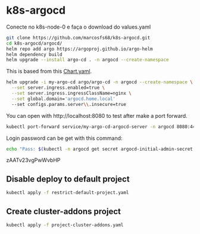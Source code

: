 # k8s-argocd

Conecte no k8s-node-0 e faça o download do values.yaml

```bash
git clone https://github.com/marcosfs68/k8s-argocd.git
cd k8s-argocd/argocd/
helm repo add argo https://argoproj.github.io/argo-helm
helm dependency build
helm upgrade --install argo-cd . -n argocd --create-namespace
```

This is based from this [Chart.yaml](https://github.com/argoproj/argo-helm/blob/argo-cd-7.8.28/README.md).

```bash
helm upgrade -i my-argo-cd argo/argo-cd -n argocd --create-namespace \
  --set server.ingress.enabled=true \
  --set server.ingress.ingressClassName=nginx \
  --set global.domain='argocd.home.local'
  --set configs.params.server\\.insecure=true
```

You can open with http://localhost:8080 to test after make a port forward.

```bash
kubectl port-forward service/my-argo-cd-argocd-server -n argocd 8080:443
```

Login password can be get with this command:

```bash
echo "Pass: $(kubectl -n argocd get secret argocd-initial-admin-secret -o jsonpath="{.data.password}" | base64 -d)"
```

zAATv23vgPwWvbHP

## Disable deploy to default project

```bash
kubectl apply -f restrict-default-project.yaml
```

## Create cluster-addons project

```bash
kubectl apply -f project-cluster-addons.yaml
```
